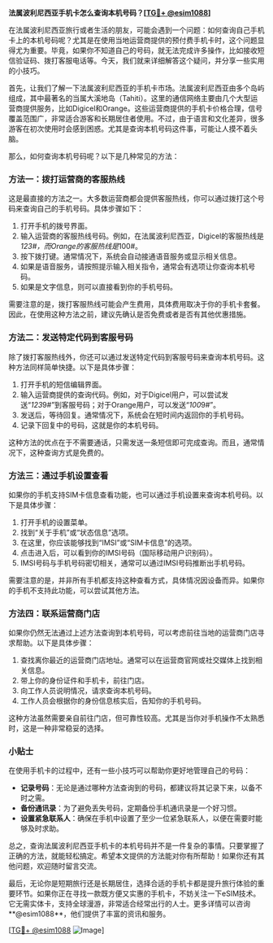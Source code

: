 **法属波利尼西亚手机卡怎么查询本机号码？[[TG💪+ @esim1088](https://t.me/s/esim1088)]**

在法属波利尼西亚旅行或者生活的朋友，可能会遇到一个问题：如何查询自己手机卡上的本机号码呢？尤其是在使用当地运营商提供的预付费手机卡时，这个问题显得尤为重要。毕竟，如果你不知道自己的号码，就无法完成许多操作，比如接收短信验证码、拨打客服电话等。今天，我们就来详细解答这个疑问，并分享一些实用的小技巧。

首先，让我们了解一下法属波利尼西亚的手机卡市场。法属波利尼西亚由多个岛屿组成，其中最著名的当属大溪地岛（Tahiti）。这里的通信网络主要由几个大型运营商提供服务，比如Digicel和Orange。这些运营商提供的手机卡价格合理，信号覆盖范围广，非常适合游客和长期居住者使用。不过，由于语言和文化差异，很多游客在初次使用时会感到困惑。尤其是查询本机号码这件事，可能让人摸不着头脑。

那么，如何查询本机号码呢？以下是几种常见的方法：

### 方法一：拨打运营商的客服热线

这是最直接的方法之一。大多数运营商都会提供客服热线，你可以通过拨打这个号码来查询自己的手机号码。具体步骤如下：

1. 打开手机的拨号界面。
2. 输入运营商的客服热线号码。例如，在法属波利尼西亚，Digicel的客服热线是*123#，而Orange的客服热线是*100#。
3. 按下拨打键。通常情况下，系统会自动接通语音服务或显示相关信息。
4. 如果是语音服务，请按照提示输入相关指令，通常会有选项让你查询本机号码。
5. 如果是文字信息，则可以直接看到你的手机号码。

需要注意的是，拨打客服热线可能会产生费用，具体费用取决于你的手机卡套餐。因此，在使用这种方法之前，建议先确认是否免费或者是否有其他优惠措施。

### 方法二：发送特定代码到客服号码

除了拨打客服热线外，你还可以通过发送特定代码到客服号码来查询本机号码。这种方法同样简单快捷。以下是具体步骤：

1. 打开手机的短信编辑界面。
2. 输入运营商提供的查询代码。例如，对于Digicel用户，可以尝试发送“*123*9#”到客服号码；对于Orange用户，可以发送“*100*9#”。
3. 发送后，等待回复。通常情况下，系统会在短时间内返回你的手机号码。
4. 记录下回复中的号码，这就是你的本机号码。

这种方法的优点在于不需要通话，只需发送一条短信即可完成查询。而且，通常情况下，这种查询方式是免费的。

### 方法三：通过手机设置查看

如果你的手机支持SIM卡信息查看功能，也可以通过手机设置来查询本机号码。以下是具体步骤：

1. 打开手机的设置菜单。
2. 找到“关于手机”或“状态信息”选项。
3. 在这里，你应该能够找到“IMSI”或“SIM卡信息”的选项。
4. 点击进入后，可以看到你的IMSI号码（国际移动用户识别码）。
5. IMSI号码与手机号码密切相关，通常可以通过IMSI号码推断出手机号码。

需要注意的是，并非所有手机都支持这种查看方式，具体情况因设备而异。如果你的手机不支持此功能，可以尝试其他方法。

### 方法四：联系运营商门店

如果你仍然无法通过上述方法查询到本机号码，可以考虑前往当地的运营商门店寻求帮助。以下是具体步骤：

1. 查找离你最近的运营商门店地址。通常可以在运营商官网或社交媒体上找到相关信息。
2. 带上你的身份证件和手机卡，前往门店。
3. 向工作人员说明情况，请求查询本机号码。
4. 工作人员会根据你的身份信息核实后，告知你的手机号码。

这种方法虽然需要亲自前往门店，但可靠性较高。尤其是当你对手机操作不太熟悉时，这是一种非常稳妥的选择。

### 小贴士

在使用手机卡的过程中，还有一些小技巧可以帮助你更好地管理自己的号码：

- **记录号码**：无论是通过哪种方法查询到的号码，都建议将其记录下来，以备不时之需。
- **备份通讯录**：为了避免丢失号码，定期备份手机通讯录是一个好习惯。
- **设置紧急联系人**：确保在手机中设置了至少一位紧急联系人，以便在需要时能够及时求助。

总之，查询法属波利尼西亚手机卡的本机号码并不是一件复杂的事情。只要掌握了正确的方法，就能轻松搞定。希望本文提供的方法能对你有所帮助！如果你还有其他问题，欢迎随时留言交流。

最后，无论你是短期旅行还是长期居住，选择合适的手机卡都是提升旅行体验的重要环节。如果你正在寻找一款既方便又实惠的手机卡，不妨关注一下eSIM技术。它无需实体卡，支持全球漫游，非常适合经常出行的人士。更多详情可以咨询**@esim1088**，他们提供了丰富的资讯和服务。

[[TG💪+ @esim1088](https://t.me/s/esim1088) ![Image](https://i.postimg.cc/4NQfJmqS/Snipaste-2025-05-13-00-14-12.png)]